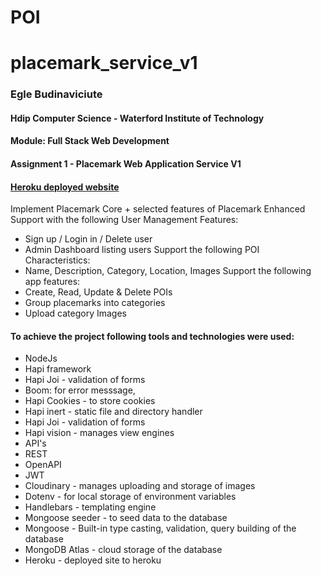 # POI
# placemark_service_v1
### Egle Budinaviciute
#### Hdip Computer Science - Waterford Institute of Technology
#### Module: Full Stack Web Development
#### Assignment 1 - Placemark Web Application Service V1

#### [Heroku deployed website](https://powerful-cove-53286.herokuapp.com/)
Implement Placemark Core + selected features of Placemark Enhanced
Support with the following User Management Features:
- Sign up / Login in / Delete user
- Admin Dashboard listing users
Support the following POI Characteristics:
- Name, Description, Category, Location, Images
Support the following app features:
- Create, Read, Update & Delete POIs
- Group placemarks into categories
- Upload category Images

#### To achieve the project following tools and technologies were used:

- NodeJs
- Hapi framework
- Hapi Joi - validation of forms
- Boom: for error messsage,
- Hapi Cookies - to store cookies
- Hapi inert - static file and directory handler
- Hapi Joi - validation of forms
- Hapi vision - manages view engines
- API's
- REST
- OpenAPI
- JWT
- Cloudinary - manages uploading and storage of images
- Dotenv - for local storage of environment variables
- Handlebars - templating engine
- Mongoose seeder - to seed data to the database
- Mongoose - Built-in type casting, validation, query building of the database
- MongoDB Atlas - cloud storage of the database
- Heroku - deployed site to heroku
